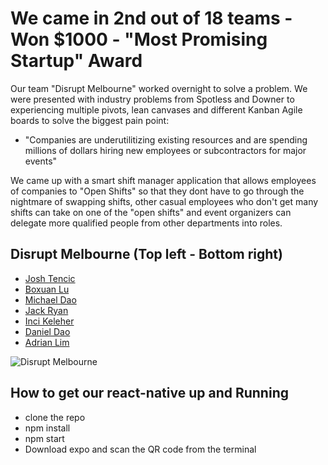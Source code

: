 # We came in 2nd out of 18 teams - Won $1000 - "Most Promising Startup" Award

Our team "Disrupt Melbourne" worked overnight to solve a problem. We were presented with industry problems from Spotless and Downer to experiencing multiple pivots, lean canvases and different Kanban Agile boards to solve the biggest pain point:

- "Companies are underutilitizing existing resources and are spending millions of dollars hiring new employees or subcontractors for major events"

We came up with a smart shift manager application that allows employees of companies to "Open Shifts" so that they dont have to go through the nightmare of swapping shifts, other casual employees who don't get many shifts can take on one of the "open shifts" and event organizers can delegate more qualified people from other departments into roles.

## Disrupt Melbourne (Top left - Bottom right)
- [Josh Tencic](https://github.com/rmit-s3657249-joshua-tencic)
- [Boxuan Lu](https://github.com/BoxHezi)
- [Michael Dao](https://github.com/MichaelDao)
- [Jack Ryan](https://github.com/Jack-Ryan)
- [Inci Keleher](https://github.com/inci90)
- [Daniel Dao](https://github.com/DanDanDao)
- [Adrian Lim](https://github.com/adrnlm)

![Disrupt Melbourne](https://github.com/MichaelDao/Downer-Hack-The-City/blob/master/kanbaN.jpg)

## How to get our react-native up and Running
* clone the repo
* npm install
* npm start
* Download expo and scan the QR code from the terminal
